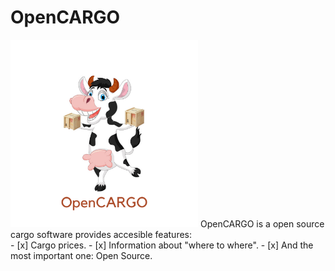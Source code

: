 # OpenCARGO
<img src="/img/OpenCARGO.png" alt="drawing" width="300"/>
OpenCARGO is a open source cargo software provides accesible features: <br/>
- [x] Cargo prices.
- [x] Information about "where to where".
- [x] And the most important one: Open Source.
